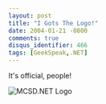 ```yaml
---
layout: post
title: "I Gots The Logo!"
date: 2004-01-21 -0800
comments: true
disqus_identifier: 466
tags: [GeekSpeak,.NET]
---
```

It's official, people!
 
![MCSD.NET
Logo](https://hyqi8g.blu.livefilestore.com/y2pOwyo7Je-Z3oPBJa3DpKVM1nmZ89NLnveqxZRaeBSQBNplvJ1dehJHA29blPvHHGGwdkDm4fqQ9zE9sfSXuw2Sfu8Wna6Cbc0kLl9OSYq4h8/20040121mcsdlogo.gif?psid=1)

